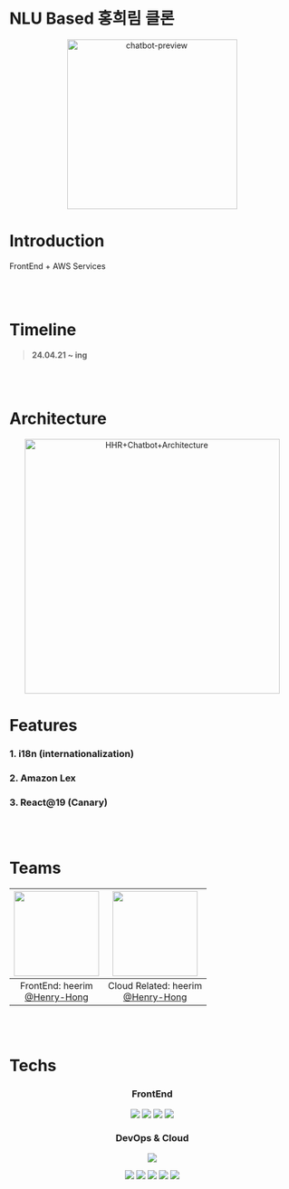 # NLU Based 홍희림 클론

<p align="center">
 <img width="300" alt="chatbot-preview" src="https://github.com/user-attachments/assets/95a8b9d0-7401-4f05-819e-6e3f61e27e4f">
</p>

# Introduction

FrontEnd + AWS Services

<br >
<br >

# Timeline

> **24.04.21 ~ ing**

<br >
<br >

# Architecture

<p align="center">
<img width="450" alt="HHR+Chatbot+Architecture" src="https://github.com/user-attachments/assets/5c1b212d-eafb-4700-92cd-637d576160bc">

</p>

# Features

### 1. i18n (internationalization)

### 2. Amazon Lex

### 3. React@19 (Canary)

<br >
<br >

# Teams

| <img src="https://avatars.githubusercontent.com/u/17701725?v=4,Henry-Hong,heerim,https://github.com/Henry-Hong" width="150" height="150"/> | <img src="https://avatars.githubusercontent.com/u/17701725?v=4,Henry-Hong,heerim,https://github.com/Henry-Hong" width="150" height="150"/> |
| :-: | :-: |
| FrontEnd: heerim<br/>[@Henry-Hong](https://github.com/Henry-Hong) | Cloud Related: heerim<br/>[@Henry-Hong](https://github.com/Henry-Hong) |

<br>
<br>

# Techs

<div align="middle">
 
### FrontEnd

<img src="https://img.shields.io/badge/react-61DAFB?style=for-the-badge&amp;logo=react&amp;logoColor=white"/>
<img src="https://img.shields.io/badge/typescript-%23007ACC?style=for-the-badge&amp;logo=typescript&amp;logoColor=white"/>
<img src="https://img.shields.io/badge/tailwindcss-%2306B6D4?style=for-the-badge&amp;logo=tailwindcss&amp;logoColor=white"/>
<img src="https://img.shields.io/badge/react--query-%23FF4154?style=for-the-badge&amp;logo=reactquery&amp;logoColor=white"/>

### DevOps & Cloud

<p>
<img src="https://img.shields.io/badge/Github--Actions-2088FF?style=for-the-badge&logo=githubactions&logoColor=white">
</p>
<p>
<img src="https://img.shields.io/badge/amazons3-569A31?style=for-the-badge&logo=amazons3&logoColor=white">
<img src="https://img.shields.io/badge/cloudfront-FF9900?style=for-the-badge&logo=amazonaws&logoColor=white">
<img src="https://img.shields.io/badge/api--gateway-%23FF4F8B?style=for-the-badge&logo=amazonapigateway&logoColor=white">
<img src="https://img.shields.io/badge/lambda-FF9900?style=for-the-badge&logo=awslambda&logoColor=white">
<img src="https://img.shields.io/badge/amazon--lex-232F3E?style=for-the-badge&logo=amazonaws&logoColor=white">
</p>

<br/>
<br/>
